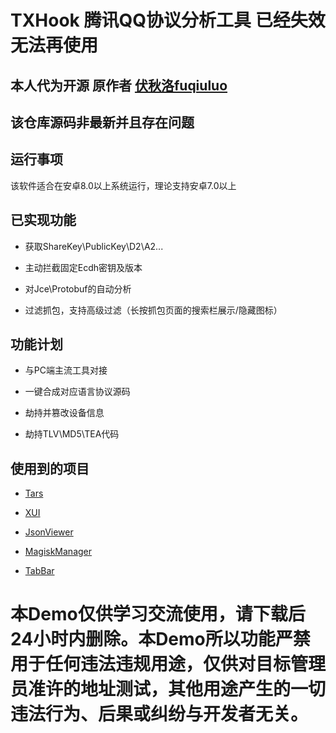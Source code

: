 # TXHook 腾讯QQ协议分析工具 已经失效 无法再使用

## 本人代为开源 原作者 [伏秋洛fuqiuluo](https://github.com/fuqiuluo)
## 该仓库源码非最新并且存在问题 

## 运行事项

该软件适合在安卓8.0以上系统运行，理论支持安卓7.0以上

## 已实现功能

- 获取ShareKey\PublicKey\D2\A2...

- 主动拦截固定Ecdh密钥及版本

- 对Jce\Protobuf的自动分析

- 过滤抓包，支持高级过滤（长按抓包页面的搜索栏展示/隐藏图标）

## 功能计划

- 与PC端主流工具对接

- 一键合成对应语言协议源码

- 劫持并篡改设备信息

- 劫持TLV\MD5\TEA代码

## 使用到的项目

- [Tars](https://github.com/TarsCloud/Tars)

- [XUI](https://github.com/xuexiangjys/XUI)

- [JsonViewer](https://github.com/smuyyh/JsonViewer)

- [MagiskManager](https://github.com/topjohnwu/MagiskManager)

- [TabBar](https://github.com/Cuberto/flashy-tabbar-android)

# 本Demo仅供学习交流使用，请下载后24小时内删除。本Demo所以功能严禁用于任何违法违规用途，仅供对目标管理员准许的地址测试，其他用途产生的一切违法行为、后果或纠纷与开发者无关。
